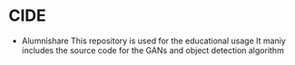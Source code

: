 # CIDE
- Alumnishare
This repository is used for the educational usage
It maniy includes the source code for the GANs and object detection algorithm

